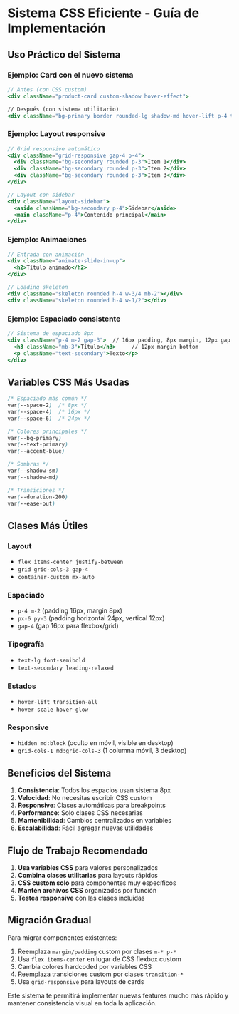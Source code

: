 # Sistema CSS Eficiente - Guía de Implementación

## Uso Práctico del Sistema

### Ejemplo: Card con el nuevo sistema
```jsx
// Antes (con CSS custom)
<div className="product-card custom-shadow hover-effect">

// Después (con sistema utilitario)
<div className="bg-primary border rounded-lg shadow-md hover-lift p-4 transition-all">
```

### Ejemplo: Layout responsive
```jsx
// Grid responsive automático
<div className="grid-responsive gap-4 p-4">
  <div className="bg-secondary rounded p-3">Item 1</div>
  <div className="bg-secondary rounded p-3">Item 2</div>
  <div className="bg-secondary rounded p-3">Item 3</div>
</div>

// Layout con sidebar
<div className="layout-sidebar">
  <aside className="bg-secondary p-4">Sidebar</aside>
  <main className="p-4">Contenido principal</main>
</div>
```

### Ejemplo: Animaciones
```jsx
// Entrada con animación
<div className="animate-slide-in-up">
  <h2>Título animado</h2>
</div>

// Loading skeleton
<div className="skeleton rounded h-4 w-3/4 mb-2"></div>
<div className="skeleton rounded h-4 w-1/2"></div>
```

### Ejemplo: Espaciado consistente
```jsx
// Sistema de espaciado 8px
<div className="p-4 m-2 gap-3">  // 16px padding, 8px margin, 12px gap
  <h3 className="mb-3">Título</h3>     // 12px margin bottom
  <p className="text-secondary">Texto</p>
</div>
```

## Variables CSS Más Usadas

```css
/* Espaciado más común */
var(--space-2)  /* 8px */
var(--space-4)  /* 16px */
var(--space-6)  /* 24px */

/* Colores principales */
var(--bg-primary)
var(--text-primary)
var(--accent-blue)

/* Sombras */
var(--shadow-sm)
var(--shadow-md)

/* Transiciones */
var(--duration-200)
var(--ease-out)
```

## Clases Más Útiles

### Layout
- `flex items-center justify-between`
- `grid grid-cols-3 gap-4`
- `container-custom mx-auto`

### Espaciado
- `p-4 m-2` (padding 16px, margin 8px)
- `px-6 py-3` (padding horizontal 24px, vertical 12px)
- `gap-4` (gap 16px para flexbox/grid)

### Tipografía
- `text-lg font-semibold`
- `text-secondary leading-relaxed`

### Estados
- `hover-lift transition-all`
- `hover-scale hover-glow`

### Responsive
- `hidden md:block` (oculto en móvil, visible en desktop)
- `grid-cols-1 md:grid-cols-3` (1 columna móvil, 3 desktop)

## Beneficios del Sistema

1. **Consistencia**: Todos los espacios usan sistema 8px
2. **Velocidad**: No necesitas escribir CSS custom
3. **Responsive**: Clases automáticas para breakpoints
4. **Performance**: Solo clases CSS necesarias
5. **Mantenibilidad**: Cambios centralizados en variables
6. **Escalabilidad**: Fácil agregar nuevas utilidades

## Flujo de Trabajo Recomendado

1. **Usa variables CSS** para valores personalizados
2. **Combina clases utilitarias** para layouts rápidos
3. **CSS custom solo** para componentes muy específicos
4. **Mantén archivos CSS** organizados por función
5. **Testea responsive** con las clases incluidas

## Migración Gradual

Para migrar componentes existentes:

1. Reemplaza `margin/padding` custom por clases `m-* p-*`
2. Usa `flex items-center` en lugar de CSS flexbox custom
3. Cambia colores hardcoded por variables CSS
4. Reemplaza transiciones custom por clases `transition-*`
5. Usa `grid-responsive` para layouts de cards

Este sistema te permitirá implementar nuevas features mucho más rápido y mantener consistencia visual en toda la aplicación.

